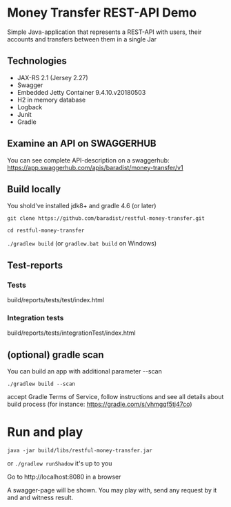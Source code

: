 # Money Transfer REST-API Demo

Simple Java-application that represents a REST-API with users, their accounts and transfers between them in a single Jar 

## Technologies
- JAX-RS 2.1 (Jersey 2.27)
- Swagger
- Embedded Jetty Container 9.4.10.v20180503
- H2 in memory database
- Logback
- Junit
- Gradle

## Examine an API on SWAGGERHUB
You can see complete API-description on a swaggerhub: https://app.swaggerhub.com/apis/baradist/money-transfer/v1

## Build locally
You shold've installed jdk8+ and gradle 4.6 (or later)

`git clone https://github.com/baradist/restful-money-transfer.git`

`cd restful-money-transfer`

`./gradlew build` (or `gradlew.bat build` on Windows)

## Test-reports
### Tests
build/reports/tests/test/index.html
### Integration tests
build/reports/tests/integrationTest/index.html

## (optional) gradle scan
You can build an app with additional parameter --scan

`./gradlew build --scan`

accept Gradle Terms of Service, follow instructions and see all details about build process (for instance: https://gradle.com/s/vhmgqf5tj47co)

# Run and play
`java -jar build/libs/restful-money-transfer.jar`

or `./gradlew runShadow` it's up to you

Go to http://localhost:8080 in a browser

A swagger-page will be shown. You may play with, send any request by it and and witness result.
